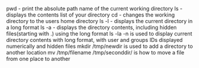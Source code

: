 pwd - print the absolute path name of the current working directory
ls - displays the contents list of your directory 
cd - changes the working directory to the users home directory
ls -l - displays the current directory in a long format
ls -a - displays the directory contents, including hidden files(starting with .) using the long format
ls -la -n is used to display current directory contents with long format, with user and groups IDs displayed numerically and hidden files
mkdir /tmp/newdir is used to add a directory to another location
mv /tmp/filename /tmp/seconddir/ is how to move a file from one place to another
